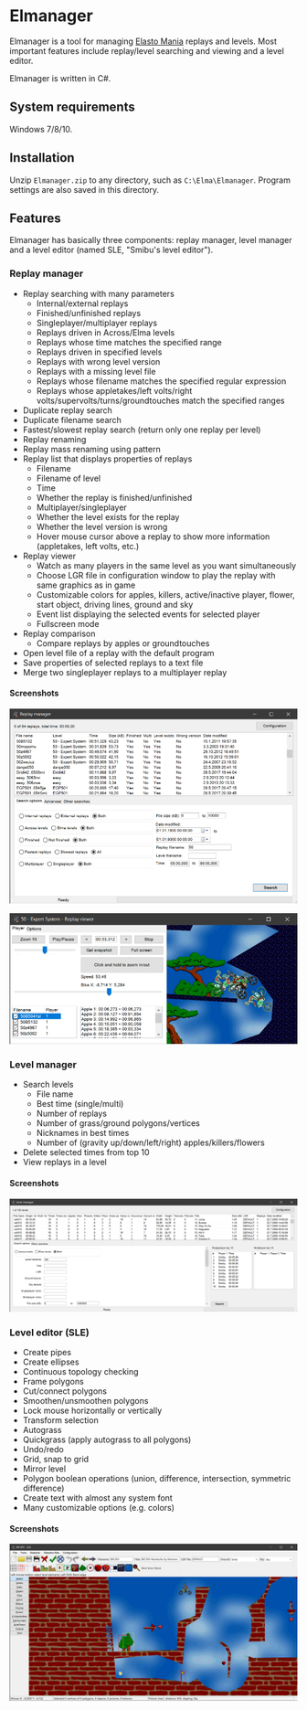 # Elmanager
Elmanager is a tool for managing [Elasto Mania](http://www.elastomania.com) replays and levels. Most important features include replay/level searching and viewing and a level editor.

Elmanager is written in C#.

## System requirements
Windows 7/8/10.

## Installation
Unzip `Elmanager.zip` to any directory, such as `C:\Elma\Elmanager`. Program settings are also saved in this directory.

## Features
Elmanager has basically three components: replay manager, level manager and a level editor (named SLE, "Smibu's level editor").

### Replay manager

  -   Replay searching with many parameters
      -   Internal/external replays
      -   Finished/unfinished replays
      -   Singleplayer/multiplayer replays
      -   Replays driven in Across/Elma levels
      -   Replays whose time matches the specified range
      -   Replays driven in specified levels
      -   Replays with wrong level version
      -   Replays with a missing level file
      -   Replays whose filename matches the specified regular expression
      -   Replays whose appletakes/left volts/right volts/supervolts/turns/groundtouches match the specified ranges
  -   Duplicate replay search
  -   Duplicate filename search
  -   Fastest/slowest replay search (return only one replay per level)
  -   Replay renaming
  -   Replay mass renaming using pattern
  -   Replay list that displays properties of replays
      -   Filename
      -   Filename of level
      -   Time
      -   Whether the replay is finished/unfinished
      -   Multiplayer/singleplayer
      -   Whether the level exists for the replay
      -   Whether the level version is wrong
      -   Hover mouse cursor above a replay to show more information (appletakes, left volts, etc.)
  -   Replay viewer
      -   Watch as many players in the same level as you want simultaneously
      -   Choose LGR file in configuration window to play the replay with same graphics as in game
      -   Customizable colors for apples, killers, active/inactive player, flower, start object, driving lines, ground and sky
      -   Event list displaying the selected events for selected player
      -   Fullscreen mode
  -   Replay comparison
      -   Compare replays by apples or groundtouches
  -   Open level file of a replay with the default program
  -   Save properties of selected replays to a text file
  -   Merge two singleplayer replays to a multiplayer replay

#### Screenshots
![Main window](pictures/RM.png)

![Replay viewer](pictures/RMviewer.png)

### Level manager

- Search levels
  - File name
  - Best time (single/multi)
  - Number of replays
  - Number of grass/ground polygons/vertices
  - Nicknames in best times
  - Number of (gravity up/down/left/right) apples/killers/flowers
- Delete selected times from top 10
- View replays in a level

#### Screenshots
![Main window](pictures/LM.png)

### Level editor (SLE)

  -   Create pipes
  -   Create ellipses
  -   Continuous topology checking
  -   Frame polygons
  -   Cut/connect polygons
  -   Smoothen/unsmoothen polygons
  -   Lock mouse horizontally or vertically
  -   Transform selection
  -   Autograss
  -   Quickgrass (apply autograss to all polygons)
  -   Undo/redo
  -   Grid, snap to grid
  -   Mirror level
  -   Polygon boolean operations (union, difference, intersection, symmetric difference)
  -   Create text with almost any system font
  -   Many customizable options (e.g. colors)

#### Screenshots
![Main window](pictures/leveleditor.png)
